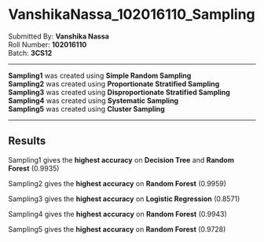 # VanshikaNassa_102016110_Sampling

Submitted By: **Vanshika Nassa** <br>
Roll Number: **102016110** <br>
Batch: **3CS12**<br>

***
**Sampling1** was created using **Simple Random Sampling**<br>
**Sampling2** was created using **Proportionate Stratified Sampling**<br>
**Sampling3** was created using **Disproportionate Stratified Sampling**<br>
**Sampling4** was created using **Systematic Sampling**<br>
**Sampling5** was created using **Cluster Sampling**<br>

***


## Results

Sampling1 gives the **highest accuracy** on **Decision Tree** and **Random Forest** (0.9935)<br>

Sampling2 gives the **highest accuracy** on **Random Forest** (0.9959)<br>

Sampling3 gives the **highest accuracy** on **Logistic Regression** (0.8571)<br>

Sampling4 gives the **highest accuracy** on **Random Forest** (0.9943)<br>

Sampling5 gives the **highest accuracy** on **Random Forest** (0.9728)<br>
